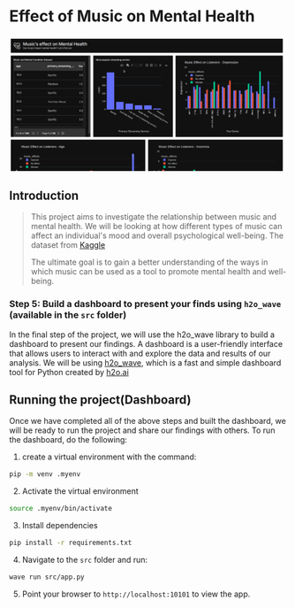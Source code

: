 # Effect of Music on Mental Health

![music and mental Health](music_and_mental_health.gif)

## Introduction

> This project aims to investigate the relationship between music and mental health. We will be looking at how different types of music can affect an individual's mood and overall psychological well-being. The dataset from [Kaggle](https://www.kaggle.com/datasets/catherinerasgaitis/mxmh-survey-results)
>
> The ultimate goal is to gain a better understanding of the ways in which music can be used as a tool to promote mental health and well-being.

### Step 5: Build a dashboard to present your finds using `h2o_wave` (available in the `src` folder)

In the final step of the project, we will use the h2o_wave library to build a dashboard to present our findings. A dashboard is a user-friendly interface that allows users to interact with and explore the data and results of our analysis. We will be using [h2o_wave](https://wave.h2o.ai/), which is a fast and simple dashboard tool for Python created by [h2o.ai](https://h2o.ai/)

## Running the project(Dashboard)

Once we have completed all of the above steps and built the dashboard, we will be ready to run the project and share our findings with others. To run the dashboard, do the following:

1. create a virtual environment with the command:

```bash
pip -m venv .myenv
```

2. Activate the virtual environment

```bash
source .myenv/bin/activate
```

3. Install dependencies

```bash
pip install -r requirements.txt
```

4. Navigate to the `src` folder and run:

```bash
wave run src/app.py
```

5. Point your browser to `http://localhost:10101` to view the app.
